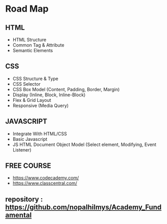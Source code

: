 # Road Map

## HTML

-   HTML Structure
-   Common Tag & Attribute
-   Semantic Elements

## CSS

-   CSS Structure & Type
-   CSS Selector
-   CSS Box Model (Content, Padding, Border, Margin)
-   Display (Inline, Block, Inline-Block)
-   Flex & Grid Layout
-   Responsive (Media Query)

## JAVASCRIPT

-   Integrate With HTML/CSS
-   Basic Javascript
-   JS HTML Document Object Model (Select element, Modifying, Event Listener)

## FREE COURSE

-   https://www.codecademy.com/
-   https://www.classcentral.com/

## repository : https://github.com/nopalhilmys/Academy_Fundamental
